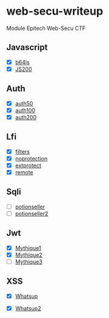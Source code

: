 # web-secu-writeup
Module Epitech Web-Secu CTF

## Javascript
- [x] [b64js](https://github.com/georgeslegentil/web-secu-writeup/tree/main/js/b64js)
- [X] [JS200](https://github.com/georgeslegentil/web-secu-writeup/tree/main/js/JS200)

## Auth
- [X] [auth50](https://github.com/georgeslegentil/web-secu-writeup/tree/main/auth/auth50)
- [X] [auth100](https://github.com/georgeslegentil/web-secu-writeup/tree/main/auth/auth100)
- [X] [auth200](https://github.com/georgeslegentil/web-secu-writeup/tree/main/auth/auth200)

## Lfi
- [X] [filters](https://github.com/georgeslegentil/web-secu-writeup/tree/main/lfi/filters)
- [X] [noprotection](https://github.com/georgeslegentil/web-secu-writeup/tree/main/lfi/noprotection)
- [X] [extprotect](https://github.com/georgeslegentil/web-secu-writeup/tree/main/lfi/extprotect)
- [X] [remote](https://github.com/georgeslegentil/web-secu-writeup/tree/main/lfi/remote)

## Sqli
- [ ] [potionseller](https://github.com/georgeslegentil/web-secu-writeup/tree/main/sqli/potionseller)
- [ ] [potionseller2](https://github.com/georgeslegentil/web-secu-writeup/tree/main/sqli/potionseller2)

## Jwt
- [X] [Mythique1](https://github.com/georgeslegentil/web-secu-writeup/tree/main/jwt/mythique1)
- [X] [Mythique2](https://github.com/georgeslegentil/web-secu-writeup/tree/main/jwt/mythique2)
- [ ] [Mythique3](https://github.com/georgeslegentil/web-secu-writeup/tree/main/jwt/mythique3)

## XSS
- [x] [Whatsup](https://github.com/georgeslegentil/web-secu-writeup/tree/main/xss/whatsup)
- [x] [Whatsup2](https://github.com/georgeslegentil/web-secu-writeup/tree/main/xss/whatsup2)


